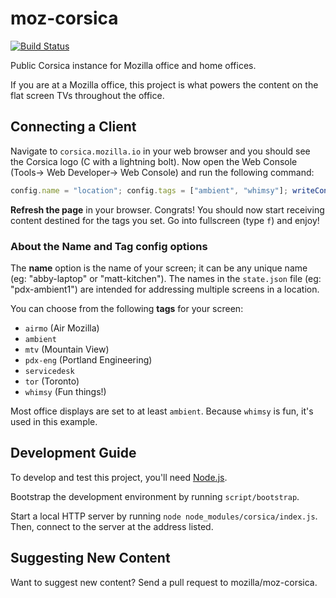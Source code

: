 moz-corsica
===========

[![Build Status](https://travis-ci.org/mozilla/moz-corsica.svg)](https://travis-ci.org/mozilla/moz-corsica)

Public Corsica instance for Mozilla office and home offices.

If you are at a Mozilla office, this project is what powers the content
on the flat screen TVs throughout the office.

Connecting a Client
-------------------

Navigate to `corsica.mozilla.io` in your web browser and you should see the Corsica logo (C with a lightning bolt). Now open the Web Console (Tools-> Web Developer-> Web Console) and run the following command:

```javascript
config.name = "location"; config.tags = ["ambient", "whimsy"]; writeConfig();
```

**Refresh the page** in your browser. Congrats! You should now start receiving content destined for the tags you set.  Go into fullscreen (type `f`) and enjoy!

### About the Name and Tag config options ###

The **name** option is the name of your screen; it can be any unique name (eg: "abby-laptop" or "matt-kitchen"). The names in the `state.json` file (eg: "pdx-ambient1") are intended for addressing multiple screens in a location.

You can choose from the following **tags** for your screen:

* `airmo` (Air Mozilla)
* `ambient`
* `mtv` (Mountain View)
* `pdx-eng` (Portland Engineering)
* `servicedesk`
* `tor` (Toronto)
* `whimsy` (Fun things!)

Most office displays are set to at least `ambient`. Because `whimsy` is fun, it's used in this example.

Development Guide
-----------------

To develop and test this project, you'll need [Node.js](https://nodejs.org/).

Bootstrap the development environment by running `script/bootstrap`.

Start a local HTTP server by running `node node_modules/corsica/index.js`.
Then, connect to the server at the address listed.

Suggesting New Content
----------------------

Want to suggest new content? Send a pull request to mozilla/moz-corsica.
